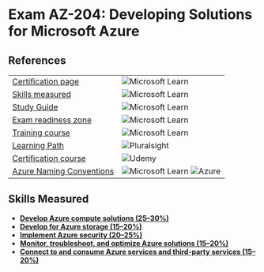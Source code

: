 # Exam AZ-204: Developing Solutions for Microsoft Azure

## References

|           |           |  
| --------- | --------- |
| [Certification page](https://learn.microsoft.com/en-us/certifications/exams/az-204/) | ![Microsoft Learn](https://img.shields.io/badge/Microsoft_Learn-258ffa?style=for-the-badge&logo=microsoft&logoColor=white) |
| [Skills measured](AZ-204_StudyGuide_ENU_FY23Q3_v2.pdf) | ![Microsoft Learn](https://img.shields.io/badge/Microsoft_Learn-258ffa?style=for-the-badge&logo=microsoft&logoColor=white) |
| [Study Guide](https://learn.microsoft.com/en-gb/certifications/resources/study-guides/AZ-204) | ![Microsoft Learn](https://img.shields.io/badge/Microsoft_Learn-258ffa?style=for-the-badge&logo=microsoft&logoColor=white) |
| [Exam readiness zone](https://learn.microsoft.com/en-us/shows/exam-readiness-zone/preparing-for-az-204-develop-azure-compute-solutions-1-of-5) | ![Microsoft Learn](https://img.shields.io/badge/Microsoft_Learn-258ffa?style=for-the-badge&logo=microsoft&logoColor=white) |
| [Training course](https://learn.microsoft.com/en-us/training/courses/az-204t00) | ![Microsoft Learn](https://img.shields.io/badge/Microsoft_Learn-258ffa?style=for-the-badge&logo=microsoft&logoColor=white) |
| [Learning Path](https://app.pluralsight.com/paths/certificate/developing-solutions-for-microsoft-azure-az-204) | ![Pluralsight](https://img.shields.io/badge/Pluralsight-EE3057?style=for-the-badge&logo=pluralsight&logoColor=white) |
| [Certification course](https://www.udemy.com/course/azure-certification-1/) | ![Udemy](https://img.shields.io/badge/Udemy-A435F0?style=for-the-badge&logo=Udemy&logoColor=white) |
| [Azure Naming Conventions](https://learn.microsoft.com/en-us/azure/cloud-adoption-framework/ready/azure-best-practices/resource-naming) | ![Microsoft Learn](https://img.shields.io/badge/Microsoft_Learn-258ffa?style=for-the-badge&logo=microsoft&logoColor=white) ![Azure](https://img.shields.io/badge/azure-%230072C6.svg?style=for-the-badge&logo=microsoftazure&logoColor=white) |

## Skills Measured
- **[Develop Azure compute solutions (25–30%)](Compute)**
- **[Develop for Azure storage (15–20%)](Storage)**
- **[Implement Azure security (20–25%)](#)**
- **[Monitor, troubleshoot, and optimize Azure solutions (15–20%)](#)**
- **[Connect to and consume Azure services and third-party services (15–20%)](#)**
